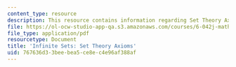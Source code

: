 ```yaml
---
content_type: resource
description: This resource contains information regarding Set Theory Axioms (PDF).
file: https://ol-ocw-studio-app-qa.s3.amazonaws.com/courses/6-042j-mathematics-for-computer-science-spring-2015/767636d33beebea5ce8ec4e96af388af_MIT6_042JS15_theroyaxioms.pdf
file_type: application/pdf
resourcetype: Document
title: 'Infinite Sets: Set Theory Axioms'
uid: 767636d3-3bee-bea5-ce8e-c4e96af388af
---
```

